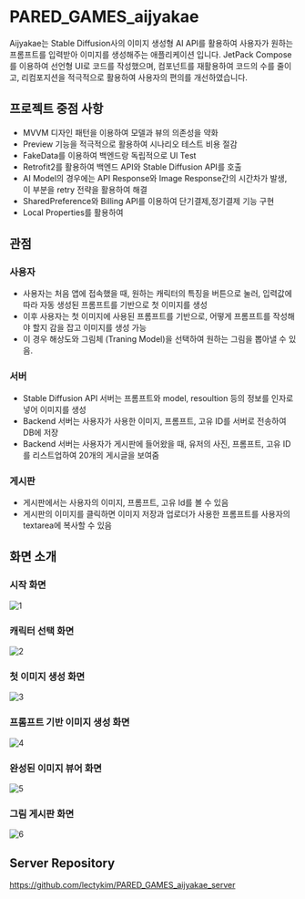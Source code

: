 # PARED_GAMES_aijyakae
Aijyakae는 Stable Diffusion사의 이미지 생성형 AI API를 활용하여 사용자가 원하는 프롬프트를 입력받아 이미지를 생성해주는 애플리케이션 입니다. JetPack Compose를 이용하여 선언형 UI로 코드를 작성했으며, 컴포넌트를 재활용하여 코드의 수를 줄이고,
리컴포지션을 적극적으로 활용하여 사용자의 편의를 개선하였습니다.

## 프로젝트 중점 사항
* MVVM 디자인 패턴을 이용하여 모델과 뷰의 의존성을 약화
* Preview 기능을 적극적으로 활용하여 시나리오 테스트 비용 절감
* FakeData를 이용하여 백엔드랑 독립적으로 UI Test
* Retrofit2를 활용하여 백엔드 API와 Stable Diffusion API를 호출
* AI Model의 경우에는 API Response와 Image Response간의 시간차가 발생, 이 부분을 retry 전략을 활용하여 해결
* SharedPreference와 Billing API를 이용하여 단기결제,정기결제 기능 구현
* Local Properties를 활용하여 

## 관점

### 사용자
* 사용자는 처음 앱에 접속했을 때, 원하는 캐릭터의 특징을 버튼으로 눌러, 입력값에 따라 자동 생성된 프롬프트를 기반으로 첫 이미지를 생성
* 이후 사용자는 첫 이미지에 사용된 프롬프트를 기반으로, 어떻게 프롬프트를 작성해야 할지 감을 잡고 이미지를 생성 가능
* 이 경우 해상도와 그림체 (Traning Model)을 선택하여 원하는 그림을 뽑아낼 수 있음.

### 서버
* Stable Diffusion API 서버는 프롬프트와 model, resoultion 등의 정보를 인자로 넣어 이미지를 생성
* Backend 서버는 사용자가 사용한 이미지, 프롬프트, 고유 ID를 서버로 전송하여 DB에 저장
* Backend 서버는 사용자가 게시판에 들어왔을 때, 유저의 사진, 프롬프트, 고유 ID를 리스트업하여 20개의 게시글을 보여줌

### 게시판
* 게시판에서는 사용자의 이미지, 프롬프트, 고유 Id를 볼 수 있음
* 게시판의 이미지를 클릭하면 이미지 저장과 업로더가 사용한 프롬프트를 사용자의 textarea에 복사할 수 있음

## 화면 소개

### 시작 화면
![1](https://github.com/user-attachments/assets/a3a44471-b426-4281-8849-863b957ff754)

### 캐릭터 선택 화면
![2](https://github.com/user-attachments/assets/90d09e7f-8419-49e4-820c-d7835c6e0b19)

### 첫 이미지 생성 화면
![3](https://github.com/user-attachments/assets/4cfdb3f9-d1fe-4c4b-97b1-22dc87827629)

### 프롬프트 기반 이미지 생성 화면
![4](https://github.com/user-attachments/assets/5f338cbd-a47c-4ee2-a6d3-c0547c131cf7)

### 완성된 이미지 뷰어 화면
![5](https://github.com/user-attachments/assets/8c92f1d0-358d-40ed-8292-69e65c0caf4e)

### 그림 게시판 화면
![6](https://github.com/user-attachments/assets/e1a2b478-c236-43a1-aa5f-eaa909c5bcae)

## Server Repository

https://github.com/lectykim/PARED_GAMES_aijyakae_server
